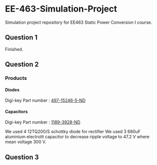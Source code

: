 # EE-463-Simulation-Project
Simulation project repository for EE463 Static Power Conversion I course.

## Question 1
Finished.
## Question 2 
### Products
#### Diodes
Digi-key Part number : [497-15246-5-ND](https://www.digikey.com/product-detail/en/smc-diode-solutions/12TQ200/1655-1003-ND/6022093)
#### Capacitors
Digi-key Part number : [1189-3928-ND](https://www.digikey.com/product-detail/en/rubycon/400USG680MEFC35X40/400USG680MEFC35X40-ND/6184452)

We used 4 12TQ200/S schottky diode for rectifier
We used 3 680uF aluminium electrolit capacitor to decrease ripple voltage to 47.2 V where mean voltage 300 V. 
## Question 3
